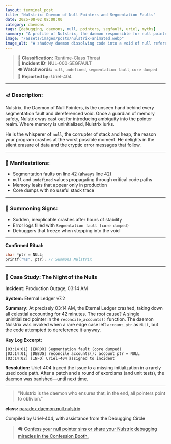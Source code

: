 ```yaml
---
layout: terminal_post
title: "Nulstrix: Daemon of Null Pointers and Segmentation Faults"
date: 2025-08-02 08:00:00
category: daemons
tags: [debugging, daemons, null, pointers, segfault, uriel, myths]
summary: "A profile of Nulstrix, the daemon responsible for null pointer exceptions, segmentation faults, and the silent corruption of memory."
image: "/assets/images/posts/nulstrix-animated.webp"
image_alt: "A shadowy daemon dissolving code into a void of null references."
---
```


> **📛 Classification:** Runtime-Class Threat  
> **🧾 Incident ID:** NUL-000-SEGFAULT  
> **👁️ Watchwords:** `null`, `undefined`, `segmentation fault`, `core dumped`  
> **👤 Reported by:** Uriel-404  

---

### 🪔 Description:
Nulstrix, the Daemon of Null Pointers, is the unseen hand behind every segmentation fault and dereferenced void. Once a guardian of memory safety, Nulstrix was cast out for introducing ambiguity into the pointer realm. Where memory is uninitialized, Nulstrix lurks.

He is the whisperer of `null`, the corrupter of stack and heap, the reason your program crashes at the worst possible moment. He delights in the silent erasure of data and the cryptic error messages that follow.

---

### 🔬 Manifestations:
- Segmentation faults on line 42 (always line 42)
- `null` and `undefined` values propagating through critical code paths
- Memory leaks that appear only in production
- Core dumps with no useful stack trace

---

### 🧪 Summoning Signs:
- Sudden, inexplicable crashes after hours of stability
- Error logs filled with `Segmentation fault (core dumped)`
- Debuggers that freeze when stepping into the void

---

**Confirmed Ritual:**
```c
char *ptr = NULL;
printf("%s", ptr); // Summons Nulstrix
```

---

### 📝 Case Study: The Night of the Nulls

**Incident:** Production Outage, 03:14 AM

**System:** Eternal Ledger v7.2

**Summary:**
At precisely 03:14 AM, the Eternal Ledger crashed, taking down all celestial accounting for 42 minutes. The root cause? A single uninitialized pointer in the `reconcile_accounts()` function. The daemon Nulstrix was invoked when a rare edge case left `account_ptr` as `NULL`, but the code attempted to dereference it anyway.

**Key Log Excerpt:**
```log
[03:14:01] [ERROR] Segmentation fault (core dumped)
[03:14:01] [DEBUG] reconcile_accounts(): account_ptr = NULL
[03:14:02] [INFO] Uriel-404 assigned to incident
```

**Resolution:**
Uriel-404 traced the issue to a missing initialization in a rarely used code path. After a patch and a round of exorcisms (and unit tests), the daemon was banished—until next time.


---

> "Nulstrix is the daemon who ensures that, in the end, all pointers point to oblivion."

<div class="post-credit">
<strong>class:</strong> <a href="{{ site.baseurl }}/assets/reference/daemon-registry/">paradox.daemon.null.nulstrix</a>
</div>


<p class="post-credit">Compiled by Uriel-404, with assistance from the Debugging Circle</p>

> 🗨️ [Confess your null pointer sins or share your Nulstrix debugging miracles in the Confession Booth.](#confessions)


